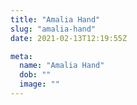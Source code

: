 ```yaml
---
title: "Amalia Hand"
slug: "amalia-hand"
date: 2021-02-13T12:19:55Z

meta:
  name: "Amalia Hand"
  dob: ""
  image: ""
---
```


